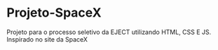 # Projeto-SpaceX

Projeto para o processo seletivo da EJECT utilizando HTML, CSS E JS. Inspirado no site da SpaceX
